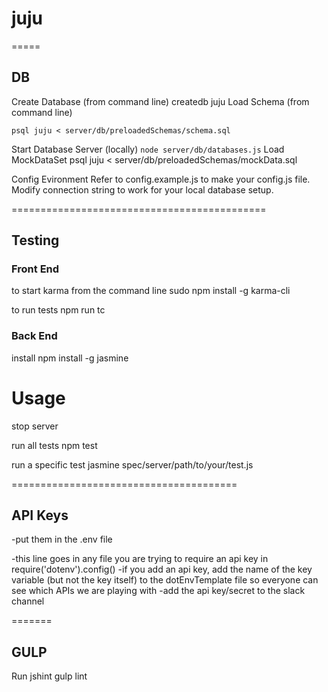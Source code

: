 # juju

=====
## DB

Create Database (from command line)
    createdb juju
Load Schema (from command line)

    psql juju < server/db/preloadedSchemas/schema.sql

Start Database Server (locally)
    ```
    node server/db/databases.js
    ```
Load MockDataSet
    psql juju < server/db/preloadedSchemas/mockData.sql

Config Evironment
    Refer to config.example.js to make your config.js file.
    Modify connection string to work for your local database setup.

============================================
## Testing


### Front End
to start karma from the command line
    sudo npm install -g karma-cli

to run tests
    npm run tc

### Back End
install
    npm install -g jasmine

# Usage
stop server

run all tests
    npm test

run a specific test
    jasmine spec/server/path/to/your/test.js

=======================================
## API Keys
-put them in the .env file

-this line goes in any file you are trying to require an api key in
require('dotenv').config()
-if you add an api key, add the name of the key variable (but not the key itself) to the dotEnvTemplate file so everyone can see which APIs we are playing with
-add the api key/secret to the slack channel
 
=======
## GULP

Run jshint
    gulp lint

